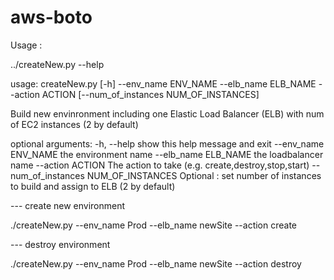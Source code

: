 # aws-boto
Usage : 

../createNew.py --help

usage: createNew.py [-h] --env_name ENV_NAME --elb_name ELB_NAME --action ACTION [--num_of_instances NUM_OF_INSTANCES]


Build new envinronment including one Elastic Load Balancer (ELB) with num of EC2 instances (2 by default)


optional arguments:
  -h, --help            show this help message and exit
  --env_name ENV_NAME   the environment name
  --elb_name ELB_NAME   the loadbalancer name
  --action ACTION       The action to take (e.g. create,destroy,stop,start)
  --num_of_instances NUM_OF_INSTANCES
                        Optional : set number of instances to build and assign to ELB (2 by default)

--- create new environment 

./createNew.py  --env_name Prod --elb_name newSite --action create

--- destroy environment 

./createNew.py  --env_name Prod --elb_name newSite --action destroy




